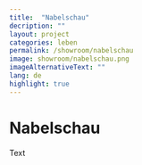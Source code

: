```yaml
---
title:  "Nabelschau"
decription: ""
layout: project
categories: leben
permalink: /showroom/nabelschau
image: showroom/nabelschau.png
imageAlternativeText: ""
lang: de
highlight: true
---
```


# Nabelschau

Text